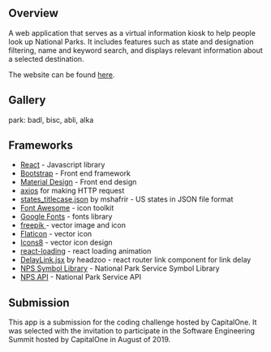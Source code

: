 ## Overview

A web application that serves as a virtual information kiosk to help people look up National Parks. It includes features such as state and designation filtering, name and keyword search, and displays relevant information about a selected destination.

The website can be found [here](https://eunicornbread.github.io/NPSInfoKiosk/).

## Gallery

park: badl, bisc, abli, alka

## Frameworks

* [React](https://reactjs.org/docs/getting-started.html) - Javascript library
* [Bootstrap](https://getbootstrap.com/) - Front end framework
* [Material Design](https://material.io/design/) - Front end design
* [axios](https://github.com/axios/axios) for making HTTP request
* [states_titlecase.json](https://gist.github.com/mshafrir/2646763) by mshafrir - US states in JSON file format
* [Font Awesome](https://fontawesome.com/) - icon toolkit
* [Google Fonts](https://fonts.google.com/) - fonts library
* [freepik ](https://www.freepik.com/) - vector image and icon
* [Flaticon](https://www.flaticon.com/) - vector icon
* [Icons8](https://icons8.com/icons) - vector icon design
* [react-loading](https://www.npmjs.com/package/react-loading) - react loading animation
* [DelayLink.jsx](https://gist.github.com/headzoo/8f4c6a5e843ec26abdcad87cd93e3e2e) by headzoo - react router link component for link delay
* [NPS Symbol Library](https://www.nps.gov/maps/tools/symbol-library/) - National Park Service Symbol Library
* [NPS API](https://www.nps.gov/subjects/developer/api-documentation.htm#/) - National Park Service API

## Submission

This app is a submission for the coding challenge hosted by CapitalOne. It was selected with the invitation to participate in the Software Engineering Summit hosted by CapitalOne in August of 2019.
